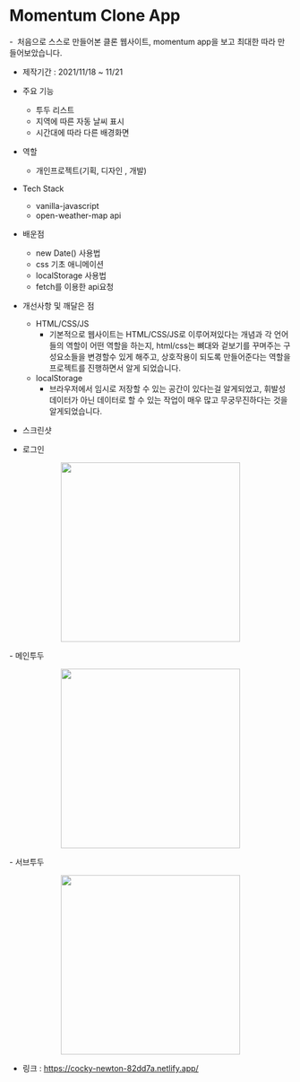 # Momentum Clone App

-  처음으로 스스로 만들어본 클론 웹사이트, momentum app을 보고 최대한 따라 만들어보았습니다.

- 제작기간 : 2021/11/18 ~ 11/21

- 주요 기능

  - 투두 리스트
  - 지역에 따른 자동 날씨 표시
  - 시간대에 따라 다른 배경화면

- 역할

  - 개인프로젝트(기획, 디자인 , 개발)

- Tech Stack

  - vanilla-javascript
  - open-weather-map api

- 배운점

  - new Date() 사용법
  - css 기초 애니메이션
  - localStorage 사용법
  - fetch를 이용한 api요청

- 개선사항 및 깨달은 점

  - HTML/CSS/JS
    - 기본적으로 웹사이트는 HTML/CSS/JS로 이루어져있다는 개념과 각 언어들의 역할이 어떤 역할을 하는지, html/css는 뼈대와 겉보기를 꾸며주는 구성요소들을 변경할수 있게 해주고, 상호작용이 되도록 만들어준다는 역할을 프로젝트를 진행하면서 알게 되었습니다.
  - localStorage
    - 브라우저에서 임시로 저장할 수 있는 공간이 있다는걸 알게되었고, 휘발성 데이터가 아닌 데이터로 할 수 있는 작업이 매우 많고 무궁무진하다는 것을 알게되었습니다.

- 스크린샷
- 로그인
<p align="center">
  <img src="https://user-images.githubusercontent.com/88272606/210231009-60cc8be9-298f-45ac-976f-9f50845ac17e.gif" width="320"/>
</p>
- 메인투두
<p align="center">
  <img src="https://user-images.githubusercontent.com/88272606/210231159-19647224-68c0-42e4-aff7-6c9cbcf4f582.gif" width="320"/>
</p>
- 서브투두
<p align="center">
  <img src="https://user-images.githubusercontent.com/88272606/210231188-3eb11bab-c977-4671-a9a8-e7ed89d2a6e2.gif" width="320"/>
</p>

- 링크 : https://cocky-newton-82dd7a.netlify.app/
